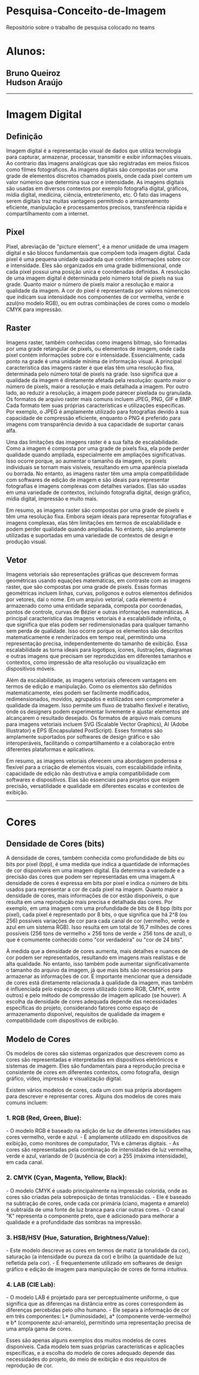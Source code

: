 # Pesquisa-Conceito-de-Imagem
Repositório sobre o trabalho de pesquisa colocado no teams
<h1>Alunos:</h1>
<h2>Bruno Queiroz <br> Hudson Araújo</h2>
<hr>
  <h1>Imagem Digital</h1>
    <h2>Definição</h2>
     <p>Imagem digital é a representação visual de dados que utiliza tecnologia para capturar, armazenar, processar, transmitir e exibir informações visuais. Ao contrario das imagens analógicas  que são registradas em meios físicos como filmes fotograficos. As imagens digitais são compostas por uma grade de elementos discretos chamados pixels, onde cada pixel contem um valor númerico que determina sua cor e intensidade. As imagens digitais são usadas em diversos contextos por exemplo fotografia digital, gráficos, mídia digital, medicina, ciência, entreterimento, etc. O fato das imagens serem digitais traz muitas vantagens permitindo o armazenamento eficiente, manipulação e processamentos precisos, transferência rápida e compartilhamento com a internet.</p>
    <h2>Pixel</h2>
    <p>Pixel, abreviação de "picture element", é a menor unidade de uma imagem digital e são blocos fundamentais que compõem toda imagem digital. Cada pixel é uma pequena unidade quadrada que contém informações sobre cor e intensidade. Eles são organizados em uma grade bidimensional, onde cada pixel possui uma posição unica e coordenadas definidas. A resolução de uma imagem digital é determinada pelo número total de pixels na sua grade. Quanto maior o número de pixels maior a resolução e maior a qualidade da imagem. A cor do pixel é representada por valores númericos que indicam sua intensidade nos componentes de cor vermelha, verde e azul(no modelo RGB), ou em outras combinações de cores como o modelo CMYK para impressão.</p>
    <h2>Raster</h2>
    <p> Imagens raster, também conhecidas como imagens bitmap, são formadas por uma grade retangular de pixels, ou elementos de imagem, onde cada pixel contém informações sobre cor e intensidade. Essencialmente, cada ponto na grade é uma unidade mínima de informação visual. A principal característica das imagens raster é que elas têm uma resolução fixa, determinada pelo número total de pixels na grade. Isso significa que a qualidade da imagem é diretamente afetada pela resolução: quanto maior o número de pixels, maior a resolução e mais detalhada a imagem. Por outro lado, ao reduzir a resolução, a imagem pode parecer pixelada ou granulada. Os formatos de arquivo raster mais comuns incluem JPEG, PNG, GIF e BMP. Cada formato tem suas próprias características e utilizações específicas. Por exemplo, o JPEG é amplamente utilizado para fotografias devido à sua capacidade de compressão eficiente, enquanto o PNG é preferido para imagens com transparência devido à sua capacidade de suportar canais alfa.

Uma das limitações das imagens raster é a sua falta de escalabilidade. Como a imagem é composta por uma grade de pixels fixa, ela pode perder qualidade quando ampliada, especialmente em ampliações significativas. Isso ocorre porque, ao aumentar o tamanho da imagem, os pixels individuais se tornam mais visíveis, resultando em uma aparência pixelada ou borrada. No entanto, as imagens raster têm uma ampla compatibilidade com softwares de edição de imagem e são ideais para representar fotografias e imagens complexas com detalhes variados. Elas são usadas em uma variedade de contextos, incluindo fotografia digital, design gráfico, mídia digital, impressão e muito mais.

Em resumo, as imagens raster são compostas por uma grade de pixels e têm uma resolução fixa. Embora sejam ideais para representar fotografias e imagens complexas, elas têm limitações em termos de escalabilidade e podem perder qualidade quando ampliadas. No entanto, são amplamente utilizadas e suportadas em uma variedade de contextos de design e produção visual. </p>
    <h2>Vetor</h2>
    <p> Imagens vetoriais são representações gráficas que descrevem formas geométricas usando equações matemáticas, em contraste com as imagens raster, que são compostas por uma grade de pixels. Essas formas geométricas incluem linhas, curvas, polígonos e outros elementos definidos por vetores, daí o nome. Em um arquivo vetorial, cada elemento é armazenado como uma entidade separada, composta por coordenadas, pontos de controle, curvas de Bézier e outras informações matemáticas. A principal característica das imagens vetoriais é a escalabilidade infinita, o que significa que elas podem ser redimensionadas para qualquer tamanho sem perda de qualidade. Isso ocorre porque os elementos são descritos matematicamente e renderizados em tempo real, permitindo uma representação precisa, independentemente do tamanho de exibição. Essa escalabilidade as torna ideais para logotipos, ícones, ilustrações, diagramas e outras imagens que precisam ser reproduzidas em diferentes tamanhos e contextos, como impressão de alta resolução ou visualização em dispositivos móveis.

Além da escalabilidade, as imagens vetoriais oferecem vantagens em termos de edição e manipulação. Como os elementos são definidos matematicamente, eles podem ser facilmente modificados, redimensionados, movidos, agrupados e estilizados sem comprometer a qualidade da imagem. Isso permite um fluxo de trabalho flexível e iterativo, onde os designers podem experimentar livremente e ajustar elementos até alcançarem o resultado desejado. Os formatos de arquivo mais comuns para imagens vetoriais incluem SVG (Scalable Vector Graphics), AI (Adobe Illustrator) e EPS (Encapsulated PostScript). Esses formatos são amplamente suportados por softwares de design gráfico e são interoperáveis, facilitando o compartilhamento e a colaboração entre diferentes plataformas e aplicativos.

Em resumo, as imagens vetoriais oferecem uma abordagem poderosa e flexível para a criação de elementos visuais, com escalabilidade infinita, capacidade de edição não destrutiva e ampla compatibilidade com softwares e dispositivos. Elas são essenciais para projetos que exigem precisão, versatilidade e qualidade em diferentes escalas e contextos de exibição. </p>
<hr>
  <h1>Cores</h1>
    <h2>Densidade de Cores (bits)</h2>
    <p> A densidade de cores, também conhecida como profundidade de bits ou bits por pixel (bpp), é uma medida que indica a quantidade de informações de cor disponíveis em uma imagem digital. Ela determina a variedade e a precisão das cores que podem ser representadas em uma imagem.A densidade de cores é expressa em bits por pixel e indica o número de bits usados para representar a cor de cada pixel na imagem. Quanto maior a densidade de cores, mais informações de cor estão disponíveis, o que resulta em uma reprodução mais precisa e detalhada das cores. Por exemplo, em uma imagem com uma profundidade de bits de 8 bpp (bits por pixel), cada pixel é representado por 8 bits, o que significa que há 2^8 (ou 256) possíveis variações de cor para cada canal de cor (vermelho, verde e azul em um sistema RGB). Isso resulta em um total de 16,7 milhões de cores possíveis (256 tons de vermelho × 256 tons de verde × 256 tons de azul), o que é comumente conhecido como "cor verdadeira" ou "cor de 24 bits".

À medida que a densidade de cores aumenta, mais detalhes e nuances de cor podem ser representados, resultando em imagens mais realistas e de alta qualidade. No entanto, isso também pode aumentar significativamente o tamanho do arquivo da imagem, já que mais bits são necessários para armazenar as informações de cor. É importante mencionar que a densidade de cores está diretamente relacionada à qualidade da imagem, mas também é influenciada pelo espaço de cores utilizado (como RGB, CMYK, entre outros) e pelo método de compressão de imagem aplicado (se houver). A escolha da densidade de cores adequada depende das necessidades específicas do projeto, considerando fatores como espaço de armazenamento disponível, requisitos de qualidade da imagem e compatibilidade com dispositivos de exibição. </p>

  <h2>Modelo de Cores</h2>
  <p> Os modelos de cores são sistemas organizados que descrevem como as cores são representadas e interpretadas em dispositivos eletrônicos e sistemas de imagem. Eles são fundamentais para a reprodução precisa e consistente de cores em diferentes contextos, como fotografia, design gráfico, vídeo, impressão e visualização digital.

Existem vários modelos de cores, cada um com sua própria abordagem para descrever e representar cores. Alguns dos modelos de cores mais comuns incluem:

<h3> 1. RGB (Red, Green, Blue): </h3>
   - O modelo RGB é baseado na adição de luz de diferentes intensidades nas cores vermelho, verde e azul.
   - É amplamente utilizado em dispositivos de exibição, como monitores de computador, TVs e câmeras digitais.
   - As cores são representadas pela combinação de intensidades de luz vermelha, verde e azul, variando de 0 (ausência de cor) a 255 (máxima intensidade), em cada canal.

<h3> 2. CMYK (Cyan, Magenta, Yellow, Black): </h3>
   - O modelo CMYK é usado principalmente na impressão colorida, onde as cores são criadas pela sobreposição de tintas translúcidas.
   - Ele é baseado na subtração de cores, onde cada cor primária (ciano, magenta e amarelo) é subtraída de uma fonte de luz branca para criar outras cores.
   - O canal "K" representa o componente preto, que é adicionado para melhorar a qualidade e a profundidade das sombras na impressão.

<h3> 3. HSB/HSV (Hue, Saturation, Brightness/Value): </h3>
   - Este modelo descreve as cores em termos de matiz (a tonalidade da cor), saturação (a intensidade ou pureza da cor) e brilho (a quantidade de luz refletida pela cor).
   - É frequentemente utilizado em softwares de design gráfico e edição de imagem para manipulação de cores de forma intuitiva.

<h3> 4. LAB (CIE Lab): </h3>
   - O modelo LAB é projetado para ser perceptualmente uniforme, o que significa que as diferenças na distância entre as cores correspondem às diferenças percebidas pelo olho humano.
   - Ele separa a informação de cor em três componentes: L* (luminosidade), a* (componente verde-vermelho) e b* (componente azul-amarelo), permitindo uma representação precisa de uma ampla gama de cores.

Esses são apenas alguns exemplos dos muitos modelos de cores disponíveis. Cada modelo tem suas próprias características e aplicações específicas, e a escolha do modelo de cores adequado depende das necessidades do projeto, do meio de exibição e dos requisitos de reprodução de cor. </p>
